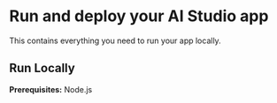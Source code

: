 # Run and deploy your AI Studio app

This contains everything you need to run your app locally.

## Run Locally

**Prerequisites:**  Node.js



